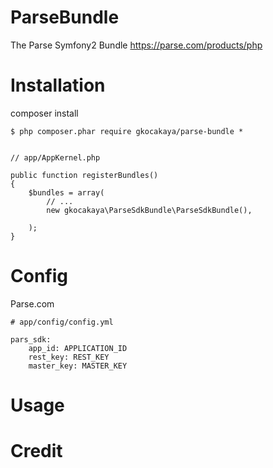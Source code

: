 # ParseBundle
The Parse Symfony2 Bundle https://parse.com/products/php

# Installation

composer install

    $ php composer.phar require gkocakaya/parse-bundle *


    // app/AppKernel.php

    public function registerBundles()
    {
        $bundles = array(
            // ...
            new gkocakaya\ParseSdkBundle\ParseSdkBundle(),

        );
    }

# Config

Parse.com 

	# app/config/config.yml

	pars_sdk:
    	app_id: APPLICATION_ID
    	rest_key: REST_KEY
    	master_key: MASTER_KEY

# Usage


# Credit


